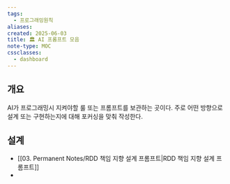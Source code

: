 ```yaml
---
tags:
  - 프로그래밍원칙
aliases: 
created: 2025-06-03
title: 🏛️ AI 프롬프트 모음
note-type: MOC
cssclasses:
  - dashboard
---
```


## 개요
AI가 프로그래밍시 지켜야할 룰 또는 프롬프트를 보관하는 곳이다. 주로 어떤 방향으로 설계 또는 구현하는지에 대해 포커싱을 맞춰 작성한다.

## 설계
- [[03. Permanent Notes/RDD 책임 지향 설계 프롬프트|RDD 책임 지향 설계 프롬프트]]
- 